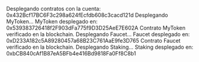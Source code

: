 Desplegando contratos con la cuenta: 0x432Bcf17BC6F3c298a624fEcfdb608c3cacd121d
Desplegando MyToken...
MyToken desplegado en: 0x539383726418f2F903dFa775f9D3D25AeE7E602A
Contrato MyToken verificado en la blockchain.
Desplegando Faucet...
Faucet desplegado en: 0xD233A182c5A89280457a68B23C761AaE9fe3D765
Contrato Faucet verificado en la blockchain.
Desplegando Staking...
Staking desplegado en: 0xbCB840cAf1B87eA5BFb4e416Bd9818Fa0Ff8C8b1
